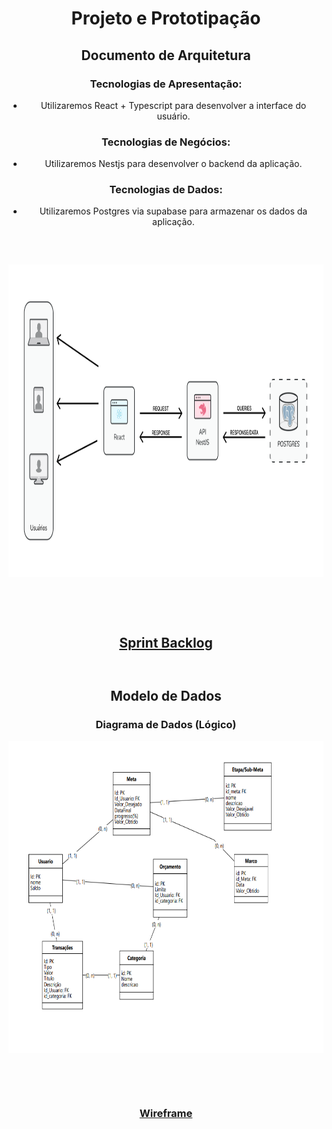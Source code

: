 

<div align="center">
  <h1>Projeto e Prototipação</h1>

<h2>Documento de Arquitetura</h2>

<h3>Tecnologias de Apresentação: </h3>

<ul>
<li>Utilizaremos React + Typescript para desenvolver a interface do usuário. </li>
</ul>

<h3>Tecnologias de Negócios: </h3>

<ul>
<li>Utilizaremos Nestjs para desenvolver o backend da aplicação. </li>
</ul>

<h3>Tecnologias de Dados: </h3>

<ul style="margin-bottom: 60px;">
<li>Utilizaremos Postgres via supabase para armazenar os dados da aplicação. </li>
</ul>

<img src="./Arquitetura.png" alt="Arquitetura" width="1000" height="500" style="margin-bottom: 60px;"/>



<h2 style="margin-bottom: 60px;"><a href="https://trello.com/b/rRJM6sxG" target="_blank"><strong>Sprint Backlog</strong></a></h2>

<h2>Modelo de Dados</h2>

<h3>Diagrama de Dados (Lógico)</h3>

<img src="./Diagrama_de_dados.png" alt="Diagrama de Dados" width="1000" height="500" style="margin-bottom: 60px;">


<h3><a href="https://www.figma.com/file/S2YIduEFrUhXukCl5XWJbu/Wireframe_FinnApp?type=design&node-id=0%3A1&mode=design&t=OHh0hbuhagdd3TUU-1">Wireframe</a></h3>



</div>
